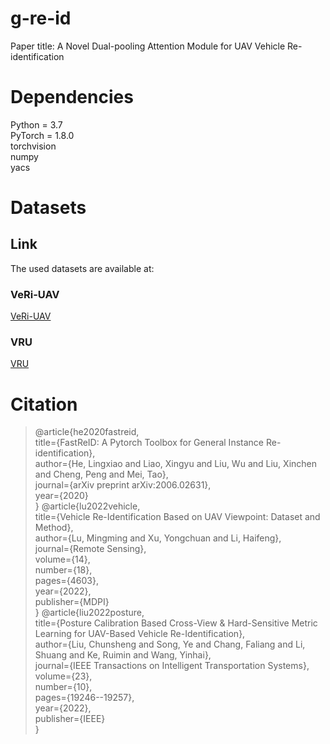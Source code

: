 # g-re-id  
Paper title:  A Novel Dual-pooling Attention Module for UAV Vehicle Re-identification

# Dependencies
Python = 3.7  
PyTorch = 1.8.0  
torchvision  
numpy  
yacs   

# Datasets
## Link
The used datasets are available at:
### VeRi-UAV    
[VeRi-UAV](https://github.com/liuchunsense/VeRi-UAV)   
### VRU 
[VRU](https://github.com/GeoX-Lab/ReID)   

# Citation
> @article{he2020fastreid,  
>  title={FastReID: A Pytorch Toolbox for General Instance Re-identification},  
>  author={He, Lingxiao and Liao, Xingyu and Liu, Wu and Liu, Xinchen and Cheng, Peng and Mei, Tao},  
>  journal={arXiv preprint arXiv:2006.02631},  
>  year={2020}  
}
> @article{lu2022vehicle,  
>  title={Vehicle Re-Identification Based on UAV Viewpoint: Dataset and Method},  
>  author={Lu, Mingming and Xu, Yongchuan and Li, Haifeng},  
>  journal={Remote Sensing},  
>  volume={14},  
>  number={18},  
>  pages={4603},  
>  year={2022},  
>  publisher={MDPI}  
>}
> @article{liu2022posture,  
>  title={Posture Calibration Based Cross-View \& Hard-Sensitive Metric Learning for UAV-Based Vehicle Re-Identification},  
>  author={Liu, Chunsheng and Song, Ye and Chang, Faliang and Li, Shuang and Ke, Ruimin and Wang, Yinhai},  
>  journal={IEEE Transactions on Intelligent Transportation Systems},  
>  volume={23},  
>  number={10},  
>  pages={19246--19257},  
>  year={2022},  
>  publisher={IEEE}  
>}
